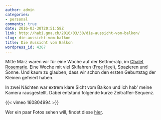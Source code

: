 ```yaml
---
author: admin
categories:
- personal
comments: true
date: 2016-03-30T20:51:58Z
link: http://habi.gna.ch/2016/03/30/die-aussicht-vom-balkon/
slug: die-aussicht-vom-balkon
title: Die Aussicht vom Balkon
wordpress_id: 4367
---
```


Mitte März waren wir für eine Woche auf der Bettmeralp, im [Chalet Rosemarie](http://rosmarie2.bettmeralp.ch). Eine Woche mit viel Skifahren ([Free Heel](http://www.yvesmaurer.ch/blog/?p=6897)), Spazieren und Sonne. Und kaum zu glauben, dass wir schon den ersten Geburtstag der Kleinen gefeiert haben.

In zwei Nächten war extrem klare Sicht vom Balkon und ich hab' meine Kamera rausgestellt. Dabei entstand folgende kurze Zeitraffer-Sequenz.

{{< vimeo 160804994 >}}

Wer ein paar Fotos sehen will, findet diese [hier](https://www.flickr.com/photos/habi/albums/72157665900001506).
